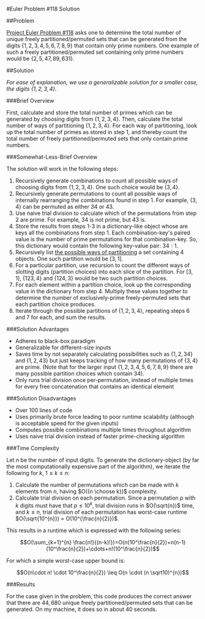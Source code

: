 #Euler Problem \#118 Solution

##Problem

[Project Euler Problem \#118](https://projecteuler.net/problem=118) asks one to determine the total number of unique freely partitioned/permuted sets that can be generated from the digits $\{1, 2, 3, 4, 5, 6, 7, 8, 9\}$ that contain only prime numbers. One example of such a freely partitioned/permuted set containing only prime numbers would be $\{2, 5, 47, 89, 631\}$.

##Solution

*For ease of explanation, we use a generalizable solution for a smaller case, the digits $\{1, 2, 3, 4\}$.*

###Brief Overview

First, calculate and store the total number of primes which can be generated by choosing digits from $\{1, 2, 3, 4\}$. Then, calculate the total number of ways of partitioning $\{1, 2, 3, 4\}$. For each way of partitioning, look up the total number of primes as stored in step 1, and thereby count the total number of freely partitioned/permuted sets that only contain prime numbers.

###Somewhat-Less-Brief Overview

The solution will work in the following steps:

1. Recursively generate combinations to count all possible ways of choosing digits from $\{1, 2, 3, 4\}$. One such choice would be $\{3, 4\}$.
2. Recursively generate permutations to count all possible ways of internally rearranging the combinations found in step 1. For example, $\{3, 4\}$ can be permuted as either $34$ or $43$.
3. Use naive trial division to calculate which of the permutations from step 2 are prime. For example, $34$ is not prime, but $43$ is.
4. Store the results from steps 1-3 in a dictionary-like object whose are keys all the combinations from step 1. Each combination-key's paired value is the number of prime permutations for that combination-key. So, this dictionary would contain the following key-value pair: $34:1$.
5. Recursively list [the possible ways of partitioning](https://oeis.org/A000041) a set containing 4 objects. One such partition would be $[3, 1]$.
6. For a particular partition, use recursion to count the different ways of slotting digits (partition choices) into each slice of the partition. For $[3, 1]$, $\{123, 4\}$ and $\{124, 3\}$ would be two such partition choices.
7. For each element within a partition choice, look up the corresponding value in the dictionary from step 4. Multiply these values together to determine the number of exclusively-prime freely-permuted sets that each partition choice produces.
8. Iterate through the possible partitions of $\{1, 2, 3, 4\}$, repeating steps 6 and 7 for each, and sum the results.

###Solution Advantages

* Adheres to black-box paradigm
* Generalizable for different-size inputs
* Saves time by not separately calculating possibilities such as $\{1, 2, 34\}$ and $\{1, 2, 43\}$ but just keeps tracking of how many permutations of $\{3, 4\}$ are prime. (Note that for the larger input $\{1, 2, 3, 4, 5, 6, 7, 8, 9\}$ there are many possible partition choices which contain $34$).
* Only runs trial division once per-permutation, instead of multiple times for every free concatenation that contains an identical element

###Solution Disadvantages

* Over 100 lines of code
* Uses primarily brute force leading to poor runtime scalability (although is acceptable speed for the given inputs)
* Computes possible combinations multiple times throughout algorithm
* Uses naive trial division instead of faster prime-checking algorithm

###Time Complexity

Let $n$ be the number of input digits. To generate the dictionary-object (by far the most computationally expensive part of the algorithm), we iterate the following for $k$, $1 \leq k \leq n$:

1. Calculate the number of permutations which can be made with $k$ elements from $n$, having $O({n \choose k})$ complexity.
2. Calculate trial division on each permutation. Since a permutation $p$ with $k$ digits must have that $p \leq 10^{k}$, trial division runs in $O(\sqrt{n})$ time, and $k \leq n$, trial division of each permutation has worst-case runtime $O(\sqrt{10^{n}}) = O(10^{\frac{n}{2}})$.

This results in a runtime which is expressed with the following series:

$$O(\sum_{k=1}^{n} \frac{n!}{(n-k)!})=O(n(10^\frac{n}{2})+n(n-1)(10^\frac{n}{2})+\cdots+n!(10^\frac{n}{2})$$

For which a simple worst-case upper bound is:

$$O(n\cdot n! \cdot 10^\frac{n}{2}) \leq O(n \cdot (n \sqrt10)^{n})$$

###Results

For the case given in the problem, this code produces the correct answer that there are $44,680$ unique freely partitioned/permuted sets that can be generated. On my machine, it does so in about 40 seconds.
